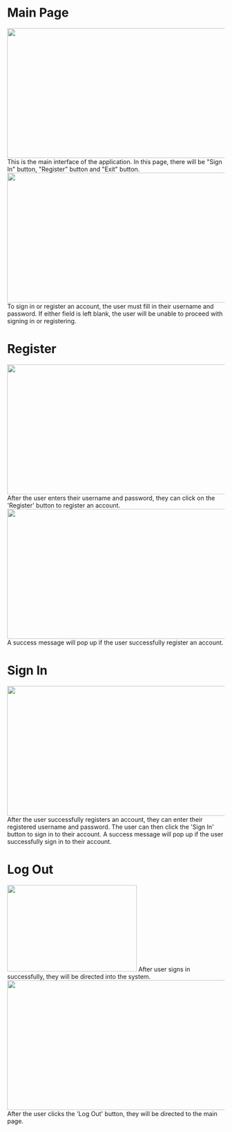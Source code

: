 # **Main Page**
<img src="https://user-images.githubusercontent.com/73241253/236696864-aa2eb5cb-6bfe-49e4-a287-990991e00dbf.png" width="700" height="300">
This is the main interface of the application. In this page, there will be "Sign In" button, "Register" button and "Exit" button.

<img src= "https://user-images.githubusercontent.com/73241253/236697640-f0c55dbc-a238-41f3-827e-8676dcc3a8ad.png" width="700" height="300">
To sign in or register an account, the user must fill in their username and password. If either field is left blank, the user will be unable to proceed with signing in or registering.

# **Register**
<img src= "https://user-images.githubusercontent.com/73241253/236697306-c9a9173e-48f5-4fa1-bca3-dea568e66679.png" width="700" height="300">
After the user enters their username and password, they can click on the 'Register' button to register an account.

<img src= "https://user-images.githubusercontent.com/73241253/236697322-529efc0f-8cbf-4d83-9d96-a43bda89166b.png" width="700" height="300">
A success message will pop up if the user successfully register an account.

# **Sign In**
<img src= "https://user-images.githubusercontent.com/73241253/236697341-83154bca-16f6-441c-9587-dd8e14452d7c.png" width="700" height="300">
After the user successfully registers an account, they can enter their registered username and password. The user can then click the 'Sign In' button to sign in to their account. A success message will pop up if the user successfully sign in to their account.

# **Log Out**
<img src= "https://user-images.githubusercontent.com/73241253/236697351-fc1a6342-a79e-4a51-9575-331f241f0799.png" width="300" height="200">
After user signs in successfully, they will be directed into the system. 

<img src= "https://user-images.githubusercontent.com/73241253/236697359-0586b687-c48e-45d1-b42f-f33000ec5e5d.png" width="700" height="300">
After the user clicks the 'Log Out' button, they will be directed to the main page.
